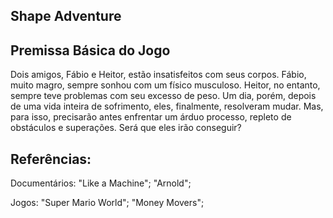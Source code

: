 ## Shape Adventure

## Premissa Básica do Jogo
 
Dois amigos, Fábio e Heitor,  estão insatisfeitos com seus corpos. Fábio, muito magro, sempre sonhou com um físico musculoso. Heitor, no entanto, sempre teve problemas com seu excesso de peso. Um dia, porém, depois de uma vida inteira de sofrimento, eles, finalmente, resolveram mudar.  Mas, para isso, precisarão antes enfrentar um árduo processo, repleto de obstáculos e superações.  Será que eles irão conseguir? 

## Referências:

Documentários:
"Like a Machine";
"Arnold";


Jogos:
"Super Mario World";
"Money Movers";
